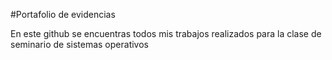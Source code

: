 #Portafolio de evidencias 

En este github se encuentras todos mis trabajos realizados para la clase de seminario de sistemas operativos

